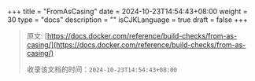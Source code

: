 +++
title = "FromAsCasing"
date = 2024-10-23T14:54:43+08:00
weight = 30
type = "docs"
description = ""
isCJKLanguage = true
draft = false
+++

> 原文: [https://docs.docker.com/reference/build-checks/from-as-casing/](https://docs.docker.com/reference/build-checks/from-as-casing/)
>
> 收录该文档的时间：`2024-10-23T14:54:43+08:00`
